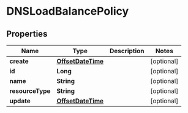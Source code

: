 # DNSLoadBalancePolicy

## Properties
Name | Type | Description | Notes
------------ | ------------- | ------------- | -------------
**create** | [**OffsetDateTime**](OffsetDateTime.md) |  |  [optional]
**id** | **Long** |  |  [optional]
**name** | **String** |  |  [optional]
**resourceType** | **String** |  |  [optional]
**update** | [**OffsetDateTime**](OffsetDateTime.md) |  |  [optional]
